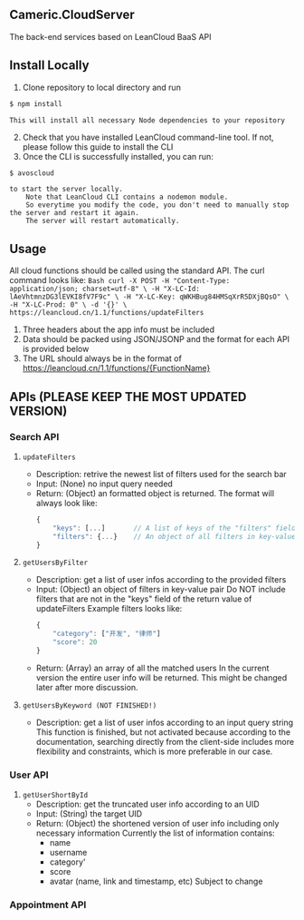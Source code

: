 ## Cameric.CloudServer ##
The back-end services based on LeanCloud BaaS API

## Install Locally ##
1.  Clone repository to local directory and run
```Bash
$ npm install
```
    This will install all necessary Node dependencies to your repository
2.  Check that you have installed LeanCloud command-line tool.
    If not, please follow this guide to install the CLI
3.  Once the CLI is successfully installed, you can run:
```Bash
$ avoscloud
```
    to start the server locally.
        Note that LeanCloud CLI contains a nodemon module.
        So everytime you modify the code, you don't need to manually stop the server and restart it again.
        The server will restart automatically.

## Usage ##
All cloud functions should be called using the standard API. The curl command looks like:
    ```Bash
    curl -X POST -H "Content-Type: application/json; charset=utf-8" \
        -H "X-LC-Id: lAeVhtmnzDG3lEVKI8fV7F9c" \
        -H "X-LC-Key: qWKHBug84HMSqXrR5DXjBQsO" \
        -H "X-LC-Prod: 0" \
        -d '{}' \
    https://leancloud.cn/1.1/functions/updateFilters
    ```

1.  Three headers about the app info must be included
2.  Data should be packed using JSON/JSONP and the format for each API is provided below
3.  The URL should always be in the format of https://leancloud.cn/1.1/functions/{FunctionName}

## APIs (PLEASE KEEP THE MOST UPDATED VERSION) ##

### Search API ###
1.  `updateFilters`
    -   Description: retrive the newest list of filters used for the search bar
    -   Input: (None) no input query needed
    -   Return: (Object) an formatted object is returned. The format will always look like:
        ```JavaScript
        {
            "keys": [...]       // A list of keys of the "filters" field
            "filters": {...}    // An object of all filters in key-value pairs
        }
        ```

2.  `getUsersByFilter`
    -    Description: get a list of user infos according to the provided filters
    -    Input: (Object) an object of filters in key-value pair
            Do NOT include filters that are not in the "keys" field of the return value of updateFilters
         Example filters looks like:
         ```JavaScript
         {
             "category": ["开发", "律师"]
             "score": 20
         }
         ```
    -    Return: (Array) an array of all the matched users
            In the current version the entire user info will be returned.
            This might be changed later after more discussion.

3.  `getUsersByKeyword (NOT FINISHED!)`
    -    Description: get a list of user infos according to an input query string
            This function is finished, but not activated because according to the documentation,
            searching directly from the client-side includes more flexibility and constraints,
            which is more preferable in our case.

### User API ###
1.  `getUserShortById`
    -    Description: get the truncated user info according to an UID
    -    Input: (String) the target UID
    -    Return: (Object) the shortened version of user info including only necessary information
         Currently the list of information contains:
         +    name
         +    username
         +    category'
         +    score
         +    avatar (name, link and timestamp, etc)
            Subject to change

### Appointment API ###